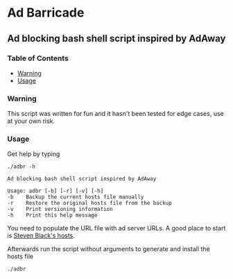 # Ad Barricade
## Ad blocking bash shell script inspired by AdAway

### Table of Contents
* [Warning](#warning)
* [Usage](#usage)

### Warning
This script was written for fun and it hasn't been tested for edge cases, use at your own risk.

### Usage
Get help by typing
```
./adbr -h
```
```
Ad blocking bash shell script inspired by AdAway

Usage: adbr [-b] [-r] [-v] [-h]
-b    Backup the current hosts file manually
-r    Restore the original hosts file from the backup
-v    Print versioning information
-h    Print this help message
```
You need to populate the URL file with ad server URLs.
A good place to start is [Steven Black's hosts](https://github.com/StevenBlack/hosts).

Afterwards run the script without arguments to generate and install the hosts file
```
./adbr
```

